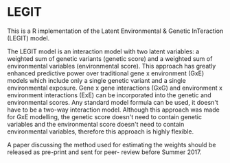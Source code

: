 # LEGIT
This is a R implementation of the Latent Environmental &amp; Genetic InTeraction (LEGIT) model. 

The LEGIT model is an interaction model with two latent variables: a weighted sum of genetic variants (genetic score) and a weighted sum of environmental variables (environmental score). This approach has greatly enhanced predictive power over traditional  gene x environment (GxE) models which include only a single genetic variant and a single environmental exposure. Gene x gene interactions (GxG) and environment x environment interactions (ExE) can be incorporated into the genetic and environmental scores. Any standard model formula can be used, it doesn't have to be a two-way interaction model. Although this approach was made for GxE modelling, the genetic score doesn't need to contain genetic variables and the environmental score doesn't need to contain environmental variables, therefore this approach is highly flexible. 

A paper discussing the method used for estimating the weights should be released as pre-print and sent for peer- review before Summer 2017.

